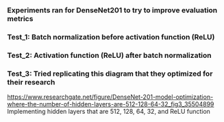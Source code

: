 ### Experiments ran for DenseNet201 to try to improve evaluation metrics
### Test_1: Batch normalization before activation function (ReLU)
### Test_2: Activation function (ReLU) after batch normalization
### Test_3: Tried replicating this diagram that they optimized for their research
https://www.researchgate.net/figure/DenseNet-201-model-optimization-where-the-number-of-hidden-layers-are-512-128-64-32_fig3_35504899 Implementing hidden layers that are 512, 128, 64, 32, and ReLU function
